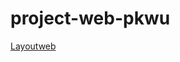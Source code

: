 # project-web-pkwu

[Layoutweb](https://www.canva.com/design/DAFwTYhs-I8/o8wip0friYgkcugSx6vPhQ/edit?utm_content=DAFwTYhs-I8&utm_campaign=designshare&utm_medium=link2&utm_source=sharebutton)
